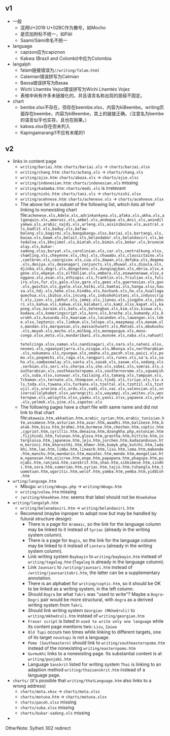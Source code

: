 ## v1

* 一般
  * 混用U+2019 U+02BC作为撇号，如Mocho
  * 是否加附标不统一，如Pāli
  * Saami/Sámi命名不统一
* language
  * capizon应为capiznon
  * Kakwa (Brazil and Colombi)中应为Colombia
* langalph
  * falam链接错误为`//writing/falam.html`
  * Calamian错误拼写为Calmian
  * Bassa错误拼写为Basaa
  * Wichí Lhamtés Vejoz错误拼写为Wichí Lhamtés Vojez
  * 表格中尚有许多未链接化的，并且语言名称出现的层级不固定。
* chart
  * bembe.xlsx不存在，但存在beembe.xlsx，内容为kiBeembe。writing页面存在beembe，内容为kiBeembe，其上的链接正确。（注意名为bembe的语言似乎也实存，且也在刚果。）
  * kakwa.xlsx存在但未列入
  *  Kapingamarangi1不应有末尾的1

## v2

* links in content page
  * `writing/bariai.htm`: `charts/bariai.xls` -> `charts/bariai.xlsx`
  * `writing/chang.htm`: `charts/achang.xls` -> `charts/chang.xls`
  * `writing/ajie.htm`: `charts/abaza.xls` -> `charts/ajie.xlsc`
  * `writing/indonesian.htm`: `charts/indonesian.xls` missing
  * `writing/kadamba.htm`: `charts/modi.xls` is irrelevant
  * `writing/nishi.htm`: `charts/tani.xls` -> `charts/nishi.xlsx`
  * `writing/acehnese.htm`: `charts/achenese.xls` -> `charts/acehnese.xlsx`
  * The above list in a subset of the following list, which lists all href linking to nonexisting chart file:```achenese.xls,Adele.xls,adrinkankyea.xls,afaka.xls,akha.xls,algonquin.xls,amarasi.xls,ambel.xls,andoque.xls,Anii.xls,anindilyakwa.xls,arabic_najdi.xls,arleng.xls,assiniboine.xls,austral.xls,badlit.xls,baduy.xls,bafaw-balong.xls,bagirmi.xls,bangubangu.xlsx,bariai.xls,bartangi.xls,basaa.xls,bawm.xls,belait.xls,belandabor.xls,belandaviri.xls,betedaloa.xls,bhujimol.xls,biatah.xls,bimin.xls,bokar.xls,bruneimalay.xls,bukar-sadong.xlsx,buryat.xls,carolinian.xls,car.xls,centralkung.xlsx,chamling.xls,cheyenne.xls,chuj.xls,chuwabu.xls,classictaino.xls,coelbren.xls,coorgicox.xls,cua.xls,dawan.xls,defaka.xls,degema.xls,desiya.xls,devanagari_conjuncts.xls,dhuwal.xls,dioula.xls,djinba.xls,dogri.xls,dongotono.xls,dungingiban.xls,ebria.xlsx,egene.xls,ekpeye.xls,elfdalian.xls,embera.xls,enawenenawe.xlsx,enggano.xls,esan.xls,ethiopic.xls,franklin.xls,friulian.xls,fuliiru.xlsx,fur.xls,galo.xlsx,garo.xls,geez.xls,guernesias.xls,gun.xls,gwichin.xls,gyele.xlsx,halbi.xls,hamtai.xls,hanga.xlsx,hausa.xls,hdi.xls,hehe.xlsx,hindko.xls,hochunk.xls,ho.xls,huallagaquechua.xls,ibibio.xls,incung.xls,induskohistani.xls,indusscript.xls,izon.xls,jahhut.xls,jemez.xls,jianou.xls,jingpho.xls,juhuri.xls,kahua.xls,kakwa.xlsx,kalabari.xls,kam2.xlsx,kapat.xls,kapong.xlsx,karaim.xls,katu.xls,ketengban.xls,kim.xlsx,kiowa.xls,kodava.xls,komeringscript.xls,koro.xls,krache.xls,kumandy.xls,kurukh.xls,kusunda.xls,kwaraae.xls,lacandon.xls,lawangan.xls,leke.xlsx,leptonic.xls,limbum.xls,lolopo.xls,maaymaay.xls,manam.xls,mandan.xls,marquesan.xls,massachusett.xls,Matsés.xls,mbukushu.xls,meyah.xls,mocho.xls,molbog.xls,monegasque.xls,mono-congo.xlsx,mota.xls,mundaribani.xls,munsee.xls,naba.xls,nahuatl-tetelcingo.xlsx,naman.xls,nandinagari.xls,naro.xls,nateni.xlsx,neveei.xls,ngaanyatjarra.xls,nisgaa.xls,Nkonya.xls,northarabian.xls,nukumanu.xls,nyungwe.xls,omaha.xls,pacoh.xlsx,paici.xls,pomo.xls,poqomchi.xls,raga.xls,rangpuri.xls,runes.xls,sa'a.xls,saho.xls,sambasmalay.xls,santa.xls,sasak.xls,saxwe.xls,sedang.xls,serbian.xls,seri.xls,sherpa.xls,she.xls,sobei.xls,somrai.xls,southarabian.xls,southeasternpomo.xls,southernoromo.xls,squamish.xls,suba.xlsx,sunuwar.xls,tailaing.xls,tamang.xls,tampuan.xls,Tchaman.xls,ternate.xls,thompson.xls,tindi.xls,tiriyo.xls,tiv.xls,toda.xls,tswana.xls,turkana.xls,tzeltal.xls,tzotzil.xls,tzutujil.xls,urarina.xls,urdu.xls,vadi.xls,vai.xls,valencian.xls,vniversallalphabet.xlsx,warangciti.xls,wayampi.xls,weitou.xls,westernpwo.xls,wolaytta.xlsx,yaaku.xls,yansi.xlsx,yapaese.xls,yele.xls,yelmek.xls,yine.xls,zapotec.xls```
  * The following pages have a chart file with same name and did not link to that chart file:```akawaio.htm,akkadian.htm,arabic_syrian.htm,arabic_tunisian.htm,assamese.htm,asturian.htm,avar.htm,awadhi.htm,balinese.htm,batak.htm,bisu.htm,brahmi.htm,burmese.htm,chechen.htm,coptic.htm,cypriot.htm,cyrillic.htm,denaina.htm,dzongkha.php,estonian.htm,fijihindi.htm,futunan.htm,glosa.htm,grantha.htm,hittite.htm,interglossa.htm,japanese.htm,jeju.htm,jurchen.htm,kadazandusun.htm,kerinci.htm,kharosthi.htm,khmer.htm,kumyk.php,kutchi.htm,ladakhi.htm,lao.htm,limbu.htm,linearb.htm,lisu.htm,loma.htm,makonde.htm,manchu.htm,mandarin.htm,mazatec.htm,mende.htm,mongolian.htm,nganasan.htm,ojicree.htm,onge.htm,papapana.htm,phagspa.htm,punjabi.htm,ranjana.htm,sanskrit.htm,shan.htm,sikkimese.htm,sindhi.htm,sora.htm,sumerian.htm,syriac.htm,tajio.htm,tshangla.htm,tuamotuan.htm,ugaritic.htm,wolof.htm,yamba.htm,yemba.htm,yiddish.htm```
* `wrting/language.htm`
  * Mbugu: `writing/mbugu.php` -> `writing/mbugu.htm`
  * `writing/volow.htm` missing
  * `/writing/khoekhoe.htm`: seems that label should not be `Khoekohoe`
* `writing/langalph.htm`
  * `writing/belanadaviri.htm` -> `writing/belandaviri.htm`
  * Recomend (maybe inproper to adopt now but may be handled by futural structure design):
    * There is a page for `Aramaic`, so the link for the language column may be linked to it instead of `Syriac` (already in the writing system column).
    * There is a page for `Bugis`, so the link for the language column may be linked to it instead of `Lontara` (already in the writing system column).
    * Link writing system `Baybayin` to `writing/baybayin.htm` instead of `writing/tagalog.htm`  (`Tagalog` is already in the language column).
    * Link `Jaunsari` to `/writing/jaunsari.htm` instead of `/writing/jaunsaritakri.htm`, the latter can be a supplementary annotation.
    * There is an alphabet for `writing/coptic.htm`, so it should be OK to be linked as a writing system, in the left column.
    * Should `Dogra` be what `Takri` was "used to write"? Maybe a `Dogra`-`Dogri` pair would be more structural, with `dogra` as a derived writing system from `Takri`.
    * Should link writing system `Georgian (Mkhedruli)` to `writing/mkhedruli.htm` instead of `writing/georgian.htm`
    * `Fraser script` is listed in `used to write only one language` while its content page mentions two: `Lisu`, `Zaiwa`
    * `Old Tupi` occurs two times while linking to different targets, one of its target `novotupi` is not a language.
    * `Pomo (Southeastern)` should link to `writing/southeasternpomo.htm` instead of the nonexisting `writing/easternpomo.htm`
    * `Gurmukhi` links to a nonexisting page. Its substantial content is at `writing/punjabi.htm`
    * Language `Sanskrit` listed for writing system `Thai` is linking to an adaption method `writing/thaisanskrit.htm` instead of a language page.
* `charts/` (it's possible that `writing/thatLanguage.htm` also links to a wrong address)
  * `charts/mota.xksx` -> `charts/mota.xlsx`
  * `charts/motuna.htm` -> `charts/motuna.xlsx`
  * `charts/pacoh.xlsx` missing
  * `charts/suba.xlsx` missing
  * `charts/bukar-sadong.xls` missing
* 

OtherNote: Sylheti 302 redirect